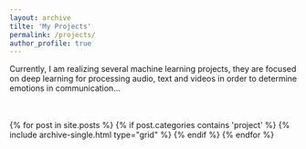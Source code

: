 ```yaml
---
layout: archive
tilte: 'My Projects'
permalink: /projects/
author_profile: true
---
```


Currently, I am realizing several machine learning projects, they are focused on deep learning for processing audio, text and videos in order to determine emotions in communication...

<br>
<br>

<div class="grid__wrapper">
    {% for post in site.posts %}
        {% if post.categories contains 'project' %}
            {% include archive-single.html type="grid" %}
        {% endif %}
    {% endfor %}
</div>
